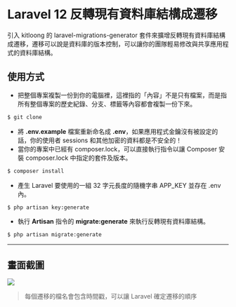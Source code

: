 # Laravel 12 反轉現有資料庫結構成遷移

引入 kitloong 的 laravel-migrations-generator 套件來擴增反轉現有資料庫結構成遷移，遷移可以說是資料庫的版本控制，可以讓你的團隊輕易修改與共享應用程式的資料庫結構。

## 使用方式
- 把整個專案複製一份到你的電腦裡，這裡指的「內容」不是只有檔案，而是指所有整個專案的歷史紀錄、分支、標籤等內容都會複製一份下來。
```sh
$ git clone
```
- 將 __.env.example__ 檔案重新命名成 __.env__，如果應用程式金鑰沒有被設定的話，你的使用者 sessions 和其他加密的資料都是不安全的！
- 當你的專案中已經有 composer.lock，可以直接執行指令以讓 Composer 安裝 composer.lock 中指定的套件及版本。
```sh
$ composer install
```
- 產生 Laravel 要使用的一組 32 字元長度的隨機字串 APP_KEY 並存在 .env 內。
```sh
$ php artisan key:generate
```
- 執行 __Artisan__ 指令的 __migrate:generate__ 來執行反轉現有資料庫結構。
```sh
$ php artisan migrate:generate
```

----

## 畫面截圖
![](https://i.imgur.com/Yhrx6Qc.png)
> 每個遷移的檔名會包含時間戳，可以讓 Laravel 確定遷移的順序
